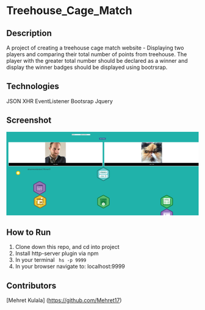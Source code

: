 # Treehouse_Cage_Match

## Description
A project of creating a treehouse cage match website - 
Displaying two players and comparing their total number of points from treehouse.
The player with the greater total number should be declared as a winner and display the winner badges should be displayed using bootrsrap.

## Technologies
JSON
XHR
EventListener
Bootsrap
Jquery

## Screenshot
![Webpage](https://raw.githubusercontent.com/Mehret17/Treehouse_Cage_Match/master/screenshot/Capture.PNG)
## How to Run
 1. Clone down this repo, and cd into project
 1. Install http-server plugin via npm
 1. In your terminal  ``` hs -p 9999```
 1. In your browser navigate to: localhost:9999
## Contributors
[Mehret Kulala] (https://github.com/Mehret17)